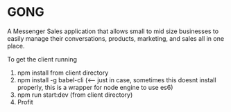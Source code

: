# GONG

A Messenger Sales application that allows small to mid size businesses to easily manage their conversations, products, marketing, and sales all in one place.

To get the client running<br>
1. npm install from client directory<br>
2. npm install -g babel-cli (<-- just in case, sometimes this doesnt install properly, this is a wrapper for node engine to use es6)<br>
3. npm run start:dev (from client directory)<br>
4. Profit<br>

